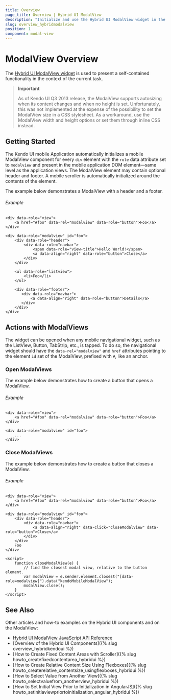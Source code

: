 ```yaml
---
title: Overview
page_title: Overview | Hybrid UI ModalView
description: "Initialize and use the Hybrid UI ModalView widget in the Kendo UI framework."
slug: overview_hybridmodalview
position: 1
component: modal-view
---
```


# ModalView Overview

The [Hybrid UI ModalView widget](http://demos.telerik.com/kendo-ui/m/index#modalview/index) is used to present a self-contained functionality in the context of the current task.

> **Important**
>
> As of Kendo UI Q3 2013 release, the ModalView supports autosizing when its content changes and when no height is set. Unfortunately, this was not implemented at the expense of the possibility to set the ModalView size in a CSS stylesheet. As a workaround, use the ModalView width and height options or set them through inline CSS instead.

## Getting Started

The Kendo UI mobile Application automatically initializes a mobile ModalView component for every `div` element with the `role` data attribute set to `modalview` and present in the mobile application DOM element&mdash;same level as the application views. The ModalView element may contain optional header and footer. A mobile scroller is automatically initialized around the contents of the element.

The example below demonstrates a ModalView with a header and a footer.

###### Example

    <div data-role="view">
        <a href="#foo" data-rel="modalview" data-role="button">Foo</a>
    </div>

    <div data-role="modalview" id="foo">
        <div data-role="header">
            <div data-role="navbar">
                <span data-role="view-title">Hello World!</span>
                <a data-align="right" data-role="button">Close</a>
            </div>
        </div>

        <ul data-role="listview">
            <li>Foo</li>
        </ul>

        <div data-role="footer">
           <div data-role="navbar">
               <a data-align="right" data-role="button">Details</a>
           </div>
        </div>
    </div>

## Actions with ModalViews

The widget can be opened when any mobile navigational widget, such as the ListView, Button, TabStrip, etc., is tapped. To do so, the navigational widget should have the `data-rel="modalview"` and `href` attributes pointing to the element `id` set of the ModalView, prefixed with `#`, like an anchor.

### Open ModalViews

The example below demonstrates how to create a button that opens a ModalView.

###### Example

    <div data-role="view">
        <a href="#foo" data-rel="modalview" data-role="button">Foo</a>
    </div>

    <div data-role="modalview" id="foo">
        ...
    </div>

### Close ModalViews

The example below demonstrates how to create a button that closes a ModalView.

###### Example

    <div data-role="view">
        <a href="#foo" data-rel="modalview" data-role="button">Foo</a>
    </div>

    <div data-role="modalview" id="foo">
        <div data-role="header">
            <div data-role="navbar">
                <a data-align="right" data-click="closeModalView" data-role="button">Close</a>
            </div>
        </div>
        Foo
    </div>

    <script>
        function closeModalView(e) {
            // find the closest modal view, relative to the button element.
            var modalView = e.sender.element.closest("[data-role=modalview]").data("kendoMobileModalView");
            modalView.close();
        }
    </script>

## See Also

Other articles and how-to examples on the Hybrid UI components and on the ModalView:

* [Hybrid UI ModalView JavaScript API Reference](/api/javascript/mobile/ui/modalview)
* [Overview of the Hybrid UI Components]({% slug overview_hybridkendoui %})
* [How to Create Fixed Content Areas with Scroller]({% slug howto_createfixedcontentarea_hybridui %})
* [How to Create Relative Content Size Using Flexboxes]({% slug howto_createrelative_contentsize_usingflexboxes_hybridui %})
* [How to Select Value from Another View]({% slug howto_selectvaluefrom_anotherview_hybridui %})
* [How to Set Initial View Prior to Initialization in AngularJS]({% slug howto_setinitiaviewpriortoinitialization_angular_hybridui %})
